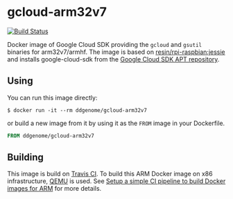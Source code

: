 # gcloud-arm32v7

[![Build Status](https://travis-ci.org/ddgenome/gcloud-arm32v7.svg?branch=master)](https://travis-ci.org/ddgenome/gcloud-arm32v7)

Docker image of Google Cloud SDK providing the `gcloud` and `gsutil`
binaries for arm32v7/armhf. The image is based on
[resin/rpi-raspbian:jessie][raspbian] and installs google-cloud-sdk
from the [Google Cloud SDK APT repository][apt].

[raspbian]: https://hub.docker.com/r/resin/rpi-raspbian/ (Resin Raspberry Pi Debian)
[apt]: https://cloud.google.com/sdk/downloads#apt-get (Google Cloud SDK Installation - APT)

## Using

You can run this image directly:

```console
$ docker run -it --rm ddgenome/gcloud-arm32v7
```

or build a new image from it by using it as the `FROM` image in your
Dockerfile.

```dockerfile
FROM ddgenome/gcloud-arm32v7
```

## Building

This image is build on [Travis CI][travis].  To build this ARM Docker
image on x86 infrastructure, [QEMU][qemu] is used.  See [Setup a
simple CI pipeline to build Docker images for ARM][ci] for more details.

[travis]: https://travis-ci.org/ (Travis CI)
[qemu]: https://www.qemu.org/ (QEMU)
[ci]: https://blog.hypriot.com/post/setup-simple-ci-pipeline-for-arm-images/
